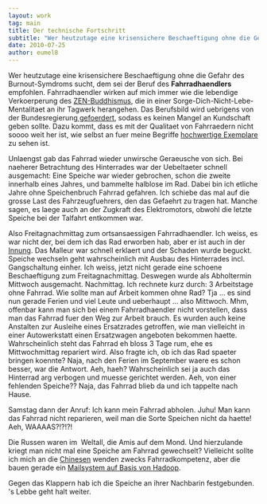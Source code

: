```yaml
---
layout: work
tag: main
title: Der technische Fortschritt
subtitle: "Wer heutzutage eine krisensichere Beschaeftigung ohne die Gefahr des Burnout-Symdroms sucht, dem sei der Beruf des Fahrradhaendlers empfohlen. Fahrradhaendler wirken auf mich immer wie die lebendige Verkoerperung des ZEN-Buddhismus, die in einer&hellip;"
date: 2010-07-25
author: eumel8
---
```


<p>Wer heutzutage eine krisensichere Beschaeftigung ohne die Gefahr des Burnout-Symdroms sucht, dem sei der Beruf des <strong>Fahrradhaendlers</strong> empfohlen. Fahrradhaendler wirken auf mich immer wie die lebendige Verkoerperung des <a href="http://www.zenbuddhismus.de/" target="_blank">ZEN-Buddhismus</a>, die in einer Sorge-Dich-Nicht-Lebe-Mentalitaet an ihr Tagwerk herangehen. Das Berufsbild wird uebrigens von der Bundesregierung<a href="https://www.mit-dem-rad-zur-arbeit.de" target="_blank"> gefoerdert</a>, sodass es keinen Mangel an Kundschaft geben sollte. Dazu kommt, dass es mit der Qualitaet von Fahrraedern nicht soooo weit her ist, wie selbst an fuer meine Begriffe <a href="http://www.ciao.de/Diamant_Zouma_E_Sport__8302881" target="_blank">hochwertige Exemplare</a> zu sehen ist.</p>
<p>Unlaengst gab das Fahrrad wieder unwirsche Geraeusche von sich. Bei naeherer Betrachtung des Hinterrades war der Uebeltaeter schnell ausgemacht: Eine Speiche war wieder gebrochen, schon die zweite innerhalb eines Jahres, und bammelte halblose im Rad. Dabei bin ich etliche Jahre ohne Speichenbruch Fahrrad gefahren. Ich schiebe das mal auf die grosse Last des Fahrzeugfuehrers, den das Gefaehrt zu tragen hat. Manche sagen, es laege auch an der Zugkraft des Elektromotors, obwohl die letzte Speiche bei der Talfahrt entkommen war.</p>
<p>Also Freitagnachmittag zum ortsansaessigen Fahrradhaendler. Ich weiss, es war nicht der, bei dem ich das Rad erworben hab, aber er ist auch in der <a href="http://www.zeg.de/" target="_blank">Innung</a>. Das Malleur war schnell erklaert und der Schaden wurde beguckt. Speiche wechseln geht wahrscheinlich mit Ausbau des Hinterrades incl. Gangschaltung einher. Ich weiss, jetzt nicht gerade eine schoene Beschaeftigung zum Freitagnachmittag. Deswegen wurde als Abholtermin Mittwoch ausgemacht. Nachmittag. Ich rechnete kurz durch: 3 Arbeitstage ohne Fahrrad. Wie sollte man auf Arbeit kommen ohne Rad? Tja ... es sind nun gerade Ferien und viel Leute und ueberhaupt ... also Mittwoch. Mhm, offenbar kann man sich bei einem Fahrradhaendler nicht vorstellen, dass man das Fahrrad fuer den Weg zur Arbeit brauch. Es wurden auch keine Anstalten zur Ausleihe eines Ersatzrades getroffen, wie man vielleicht in einer Autowerkstatt einen Ersatzwagen angeboten bekommen haette.  Wahrscheinlich steht das Fahrrad eh bloss 3 Tage rum, ehe es Mittwochmittag repariert wird. Also fragte ich, ob ich das Rad spaeter bringen koennte? Naja, nach den Ferien im September waere es schon besser, war die Antwort. Aeh, haeh? Wahrscheinlich sei ja auch das Hinterrad arg verbogen und muesse gerichtet werden. Aeh, von einer fehlenden Speiche?? Naja, das Fahrrad blieb da und ich tappelte nach Hause.</p>
<p>Samstag dann der Anruf: Ich kann mein Fahrrad abholen. Juhu! Man kann das Fahrrad nicht reparieren, weil man die Sorte Speichen nicht da haette! Aeh, WAAAAS?!?!?!</p>
<p>Die Russen waren im  Weltall, die Amis auf dem Mond. Und hierzulande kriegt man nicht mal eine Speiche am Fahrrad gewechselt? Vielleicht sollte ich mich an die <a href="http://www.nctu.edu.tw/" target="_self">Chinesen</a> wenden zwecks Fahrradkompetenz, aber die bauen gerade ein <a href="http://www.eumel.de/index.php/20100725180/Kolumnen/Hadoop-es-geht-weiter.html" target="_self">Mailsystem auf Basis von Hadoop</a>.</p>
<p>Gegen das Klappern hab ich die Speiche an ihrer Nachbarin festgebunden. 's Lebbe geht halt weiter.</p>

